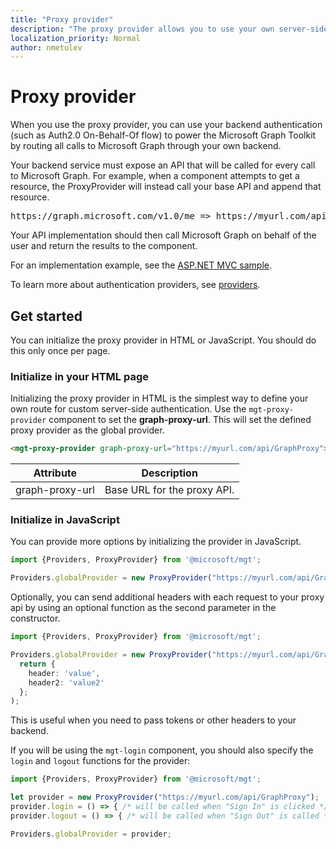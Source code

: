 ```yaml
---
title: "Proxy provider"
description: "The proxy provider allows you to use your own server-side authentication with the Microsoft Graph Toolkit."
localization_priority: Normal
author: nmetulev
---
```


# Proxy provider

When you use the proxy provider, you can use your backend authentication (such as Auth2.0 On-Behalf-Of flow) to power the Microsoft Graph Toolkit by routing all calls to Microsoft Graph through your own backend.

Your backend service must expose an API that will be called for every call to Microsoft Graph. For example, when a component attempts to get a resource, the ProxyProvider will instead call your base API and append that resource.

<pre>https://graph.microsoft.com/v1.0/me => https://myurl.com/api/GraphProxy/v1.0/me</pre> 

Your API implementation should then call Microsoft Graph on behalf of the user and return the results to the component.

For an implementation example, see the [ASP.NET MVC sample](https://github.com/microsoftgraph/microsoft-graph-toolkit/tree/master/samples/proxy-provider-asp-net-mvc). 

To learn more about authentication providers, see [providers](./providers.md).

## Get started

You can initialize the proxy provider in HTML or JavaScript. You should do this only once per page.

### Initialize in your HTML page

Initializing the proxy provider in HTML is the simplest way to define your own route for custom server-side authentication. Use the `mgt-proxy-provider` component to set the **graph-proxy-url**. This will set the defined proxy provider as the global provider.

```html
<mgt-proxy-provider graph-proxy-url="https://myurl.com/api/GraphProxy"></mgt-proxy-provider>
```

| Attribute | Description |
| --- | --- |
| graph-proxy-url  | Base URL for the proxy API. |


### Initialize in JavaScript

You can provide more options by initializing the provider in JavaScript.

```ts
import {Providers, ProxyProvider} from '@microsoft/mgt';

Providers.globalProvider = new ProxyProvider("https://myurl.com/api/GraphProxy");
```

Optionally, you can send additional headers with each request to your proxy api by using an optional function as the second parameter in the constructor.

```ts
import {Providers, ProxyProvider} from '@microsoft/mgt';

Providers.globalProvider = new ProxyProvider("https://myurl.com/api/GraphProxy", async () => {
  return {
    header: 'value',
    header2: 'value2'
  };
);
```

This is useful when you need to pass tokens or other headers to your backend.

If you will be using the `mgt-login` component, you should also specify the `login` and `logout` functions for the provider:

```ts
import {Providers, ProxyProvider} from '@microsoft/mgt';

let provider = new ProxyProvider("https://myurl.com/api/GraphProxy");
provider.login = () => { /* will be called when "Sign In" is clicked */ };
provider.logout = () => { /* will be called when "Sign Out" is called */ };

Providers.globalProvider = provider;
```

